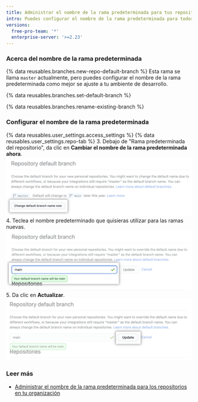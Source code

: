 ```yaml
---
title: Administrar el nombre de la rama predeterminada para tus repositorios
intro: Puedes configurar el nombre de la rama predeterminada para todos los repositorios nuevos que crees.
versions:
  free-pro-team: '*'
  enterprise-server: '>=2.23'
---
```


### Acerca del nombre de la rama predeterminada

{% data reusables.branches.new-repo-default-branch %} Esta rama se llama `master` actualmente, pero puedes configurar el nombre de la rama predeterminada como mejor se ajuste a tu ambiente de desarrollo.

{% data reusables.branches.set-default-branch %}

{% data reusables.branches.rename-existing-branch %}

### Configurar el nombre de la rama predeterminada

{% data reusables.user_settings.access_settings %}
{% data reusables.user_settings.repo-tab %}
3. Debajo de "Rama predeterminada del repositorio", da clic en **Cambiar el nombre de la rama predeterminada ahora**. ![Botón de ignorar](/assets/images/help/settings/repo-default-name-button.png)
4. Teclea el nombre predeterminado que quisieras utilizar para las ramas nuevas. ![Caja de texto para ingresar el nombre predeterminado](/assets/images/help/settings/repo-default-name-text.png)
5. Da clic en **Actualizar**. ![Botón de actualizar](/assets/images/help/settings/repo-default-name-update.png)

### Leer más

- [Administrar el nombre de la rama predeterminada para los repositorios en tu organización](/github/setting-up-and-managing-organizations-and-teams/managing-the-default-branch-name-for-repositories-in-your-organization)

